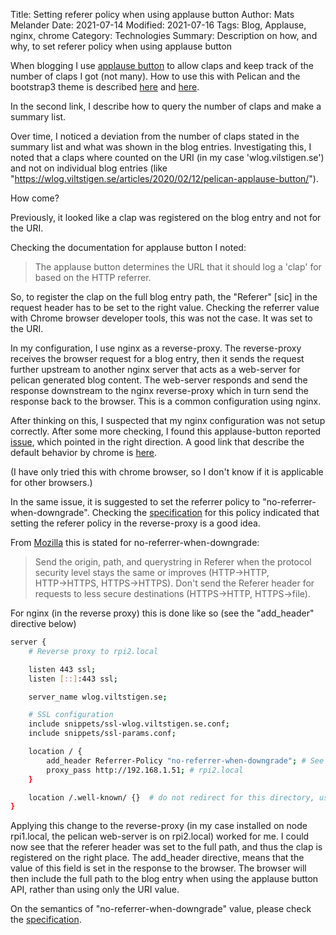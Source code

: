 Title: Setting referer policy when using applause button
Author: Mats Melander
Date: 2021-07-14
Modified: 2021-07-16
Tags: Blog, Applause, nginx, chrome
Category: Technologies
Summary: Description on how, and why, to set referer policy when using applause button

When blogging I use [applause button](<https://applause-button.com/>) to allow claps and keep track of the number of
claps I got (not many). How to use this with Pelican and the bootstrap3 theme is described 
[here](https://wlog.viltstigen.se/articles/2020/06/18/pelican-bootstrap3-theme-and-jupyter/) and
[here](https://wlog.viltstigen.se/articles/2020/02/12/pelican-applause-button/).

In the second link, I describe how to query the number of claps and make a summary list.

Over time, I noticed a deviation from the number of claps stated in the summary list and what was shown in the
blog entries. Investigating this, I noted that a claps where counted on the URI (in my case 'wlog.vilstigen.se') and not
on individual blog entries (like "https://wlog.viltstigen.se/articles/2020/02/12/pelican-applause-button/"). 

How come?

Previously, it looked like a clap was registered on the blog entry and not for the URI.

Checking the documentation for applause button I noted:

> The applause button determines the URL that it should log a 'clap' for based on the HTTP referrer.

So, to register the clap on the full blog entry path, the "Referer" [sic] in the request header has to be set to the
right value. Checking the referrer value with Chrome browser developer tools, this was not the case. It was set to 
the URI.

In my configuration, I use nginx as a reverse-proxy. The reverse-proxy receives the browser request for a blog entry, 
then it sends the request further upstream to another nginx server that acts as a web-server for pelican generated 
blog content. The web-server responds and send the response downstream to the nginx reverse-proxy which in turn send 
the response back to the browser. This is a common configuration using nginx.

After thinking on this, I suspected that my nginx configuration was not setup correctly. After some more checking, I
found this applause-button reported [issue](https://github.com/ColinEberhardt/applause-button/issues/72), which
pointed in the right direction. A good link that describe the default behavior by chrome is
[here](https://developers.google.com/web/updates/2020/07/referrer-policy-new-chrome-default).

(I have only tried this with chrome browser, so I don't know if it is applicable for other browsers.)

In the same issue, it is suggested to set the referrer policy to "no-referrer-when-downgrade".
Checking the [specification](https://www.w3.org/TR/referrer-policy/) for this policy indicated that setting the
referer policy in the reverse-proxy is a good idea.

From [Mozilla](https://developer.mozilla.org/en-US/docs/Web/HTTP/Headers/Referrer-Policy) this is stated for 
no-referrer-when-downgrade:

> Send the origin, path, and querystring in Referer when the protocol security level stays the same or improves 
> (HTTP→HTTP, HTTP→HTTPS, HTTPS→HTTPS). Don't send the Referer header for requests to less secure destinations 
> (HTTPS→HTTP, HTTPS→file).


For nginx (in the reverse proxy) this is done like so (see the "add_header" directive below)

```bash
server {
    # Reverse proxy to rpi2.local 

    listen 443 ssl;
    listen [::]:443 ssl;

    server_name wlog.viltstigen.se;

    # SSL configuration
    include snippets/ssl-wlog.viltstigen.se.conf;
    include snippets/ssl-params.conf;

    location / {
        add_header Referrer-Policy "no-referrer-when-downgrade"; # See https://github.com/ColinEberhardt/applause-button/issues/72
        proxy_pass http://192.168.1.51; # rpi2.local
    }

    location /.well-known/ {}  # do not redirect for this directory, used by letsencrypt
}
```

Applying this change to the reverse-proxy (in my case installed on node rpi1.local, the pelican web-server is on 
rpi2.local) worked for me. I could now see that the referer header was set to the full path, and thus the clap is 
registered on the right place. The add_header directive, means that the value of this field is set in the response to
the browser. The browser will then include the full path to the blog entry when using the applause button API, rather
than using only the URI value.

On the semantics of "no-referrer-when-downgrade" value, please check the 
[specification](https://www.w3.org/TR/referrer-policy/).


